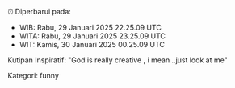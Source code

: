 ⏰ Diperbarui pada:
- WIB: Rabu, 29 Januari 2025 22.25.09 UTC
- WITA: Rabu, 29 Januari 2025 23.25.09 UTC
- WIT: Kamis, 30 Januari 2025 00.25.09 UTC

Kutipan Inspiratif:
"God is really creative , i mean ..just look at me"


Kategori: funny

